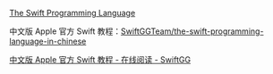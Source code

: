 

[The Swift Programming Language](https://docs.swift.org/swift-book/)


中文版 Apple 官方 Swift 教程：[SwiftGGTeam/the-swift-programming-language-in-chinese](https://github.com/SwiftGGTeam/the-swift-programming-language-in-chinese)

[中文版 Apple 官方 Swift 教程 - 在线阅读 - SwiftGG](https://swiftgg.gitbook.io/swift/)





